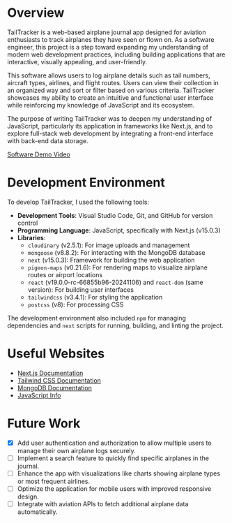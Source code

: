 # Overview

TailTracker is a web-based airplane journal app designed for aviation enthusiasts to track airplanes they have seen or flown on. As a software engineer, this project is a step toward expanding my understanding of modern web development practices, including building applications that are interactive, visually appealing, and user-friendly.

This software allows users to log airplane details such as tail numbers, aircraft types, airlines, and flight routes. Users can view their collection in an organized way and sort or filter based on various criteria. TailTracker showcases my ability to create an intuitive and functional user interface while reinforcing my knowledge of JavaScript and its ecosystem.

The purpose of writing TailTracker was to deepen my understanding of JavaScript, particularly its application in frameworks like Next.js, and to explore full-stack web development by integrating a front-end interface with back-end data storage.

[Software Demo Video](https://www.youtube.com/watch?v=75xr-ZoatXo)

# Development Environment

To develop TailTracker, I used the following tools:

- **Development Tools**: Visual Studio Code, Git, and GitHub for version control
- **Programming Language**: JavaScript, specifically with Next.js (v15.0.3)
- **Libraries**:
  - `cloudinary` (v2.5.1): For image uploads and management
  - `mongoose` (v8.8.2): For interacting with the MongoDB database
  - `next` (v15.0.3): Framework for building the web application
  - `pigeon-maps` (v0.21.6): For rendering maps to visualize airplane routes or airport locations
  - `react` (v19.0.0-rc-66855b96-20241106) and `react-dom` (same version): For building user interfaces
  - `tailwindcss` (v3.4.1): For styling the application
  - `postcss` (v8): For processing CSS

The development environment also included `npm` for managing dependencies and `next` scripts for running, building, and linting the project.


# Useful Websites

- [Next.js Documentation](https://nextjs.org/docs)
- [Tailwind CSS Documentation](https://tailwindcss.com/docs)
- [MongoDB Documentation](https://www.mongodb.com/docs)
- [JavaScript Info](https://javascript.info)

# Future Work

- [x] Add user authentication and authorization to allow multiple users to manage their own airplane logs securely.
- [ ] Implement a search feature to quickly find specific airplanes in the journal.
- [ ] Enhance the app with visualizations like charts showing airplane types or most frequent airlines.
- [ ] Optimize the application for mobile users with improved responsive design.
- [ ] Integrate with aviation APIs to fetch additional airplane data automatically.
